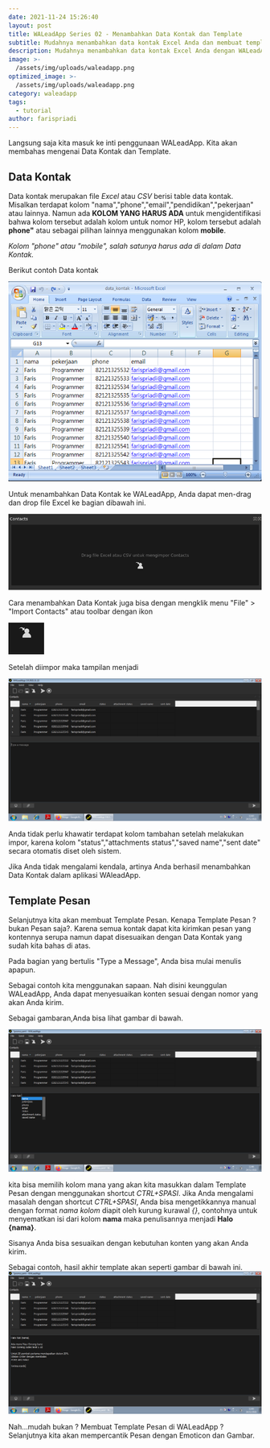 ```yaml
---
date: 2021-11-24 15:26:40
layout: post
title: WALeadApp Series 02 - Menambahkan Data Kontak dan Template
subtitle: Mudahnya menambahkan data kontak Excel Anda dan membuat template pesan dengan WALeadApp.
description: Mudahnya menambahkan data kontak Excel Anda dengan WALeadApp.
image: >-
  /assets/img/uploads/waleadapp.png
optimized_image: >-
  /assets/img/uploads/waleadapp.png
category: waleadapp
tags:
  - tutorial  
author: farispriadi
---
```


Langsung saja kita masuk ke inti penggunaan WALeadApp. Kita akan membahas mengenai Data Kontak dan Template. 


## Data Kontak

Data kontak merupakan file *Excel* atau *CSV* berisi table data kontak. Misalkan terdapat kolom "nama","phone","email","pendidikan","pekerjaan" atau lainnya. Namun ada **KOLOM YANG HARUS ADA**  untuk mengidentifikasi bahwa kolom tersebut adalah kolom untuk nomor HP, kolom tersebut adalah **phone"** atau sebagai pilihan lainnya menggunakan kolom **mobile**.


<cite>
Kolom "phone" atau "mobile", salah satunya harus ada di dalam Data Kontak.
</cite>


Berikut contoh Data kontak

![placeholder](/assets/img/uploads/data_kontak.png "Data Kontak")


Untuk menambahkan Data Kontak ke WALeadApp, Anda dapat men-drag dan drop file Excel ke bagian dibawah ini.

![placeholder](/assets/img/uploads/data_kontak1.png "Table Data Kontak")

Cara menambahkan Data Kontak juga bisa dengan mengklik menu "File" > "Import Contacts" atau toolbar dengan ikon 


![placeholder](/assets/img/uploads/ikon_contacts.png "Ikon Contacts")


Setelah diimpor maka tampilan menjadi 

![placeholder](/assets/img/uploads/data_kontak2.png "Kontak Berhasil Ditambahkan")


Anda tidak perlu khawatir terdapat kolom tambahan setelah melakukan impor, karena kolom "status","attachments status","saved name","sent date" secara otomatis diset oleh sistem.


Jika Anda tidak mengalami kendala, artinya Anda berhasil menambahkan Data Kontak dalam aplikasi WAleadApp.

## Template Pesan


Selanjutnya kita akan membuat Template Pesan. Kenapa Template Pesan ? bukan Pesan saja?. Karena semua kontak dapat kita kirimkan pesan yang kontennya serupa namun dapat disesuaikan dengan Data Kontak yang sudah kita bahas di atas.


Pada bagian yang bertulis "Type a Message", Anda bisa mulai menulis apapun.


Sebagai contoh kita menggunakan sapaan. Nah disini keunggulan WALeadApp, Anda dapat menyesuaikan konten sesuai dengan nomor yang akan Anda kirim.


Sebagai gambaran,Anda bisa lihat gambar di bawah.

![placeholder](/assets/img/uploads/template_pesan.png "Menyematkan Nama Kolom ke Template")

kita bisa memilih kolom mana yang akan kita masukkan dalam Template Pesan dengan menggunakan shortcut *CTRL+SPASI*. Jika Anda mengalami masalah dengan shortcut *CTRL+SPASI*, Anda bisa mengetikkannya manual dengan format *nama kolom* diapit oleh kurung kurawal *{}*, contohnya untuk menyematkan isi dari kolom **nama** maka penulisannya menjadi **Halo {nama}**.


Sisanya Anda bisa sesuaikan dengan kebutuhan konten yang akan Anda kirim.


Sebagai contoh, hasil akhir template akan seperti gambar di bawah ini.
![placeholder](/assets/img/uploads/template_pesan2.png "Template Pesan")


Nah...mudah bukan ? Membuat Template Pesan di WALeadApp ?
Selanjutnya kita akan mempercantik Pesan dengan Emoticon dan Gambar.

